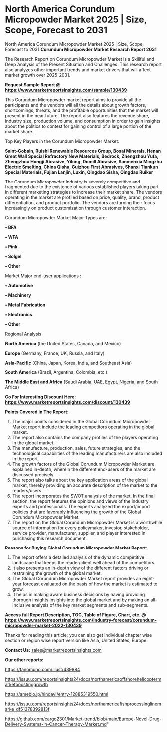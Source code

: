 # North America Corundum Micropowder Market 2025 | Size, Scope, Forecast to 2031
 North America Corundum Micropowder Market 2025 | Size, Scope, Forecast to 2031
<strong>Corundum Micropowder Market Research Report 2031</strong>

The Research Report on Corundum Micropowder Market is a Skillful and Deep Analysis of the Present Situation and Challenges. This research report also analyzes other important trends and market drivers that will affect market growth over 2025-2031.

<strong>Request Sample Report @ <a href=https://www.marketreportsinsights.com/sample/130439>https://www.marketreportsinsights.com/sample/130439</a></strong>

This Corundum Micropowder market report aims to provide all the participants and the vendors will all the details about growth factors, shortcomings, threats, and the profitable opportunities that the market will present in the near future. The report also features the revenue share, industry size, production volume, and consumption in order to gain insights about the politics to contest for gaining control of a large portion of the market share.

Top Key Players in the Corundum Micropowder Market:

<strong>Saint-Gobain, Ruishi Renewable Resources Group, Bosai Minerals, Henan Great Wall Special Refractory New Materials, Bedrock, Zhengzhou Yufa, Zhengzhou Hongji Abrasive, Yilong, Domill Abrasive, Sanmenxia Mingzhu Electric Smelting, China Qisha, Guizhou First Abrasives, Shanxi Tiankun Special Materials, Fujian Lanjin, Luxin, Qingdao Sisha, Qingdao Ruiker</strong>

The Corundum Micropowder Industry is severely competitive and fragmented due to the existence of various established players taking part in different marketing strategies to increase their market share. The vendors operating in the market are profiled based on price, quality, brand, product differentiation, and product portfolio. The vendors are turning their focus increasingly on product customization through customer interaction.

Corundum Micropowder Market Major Types are:

<strong>• BFA

• WFA

• Pink

• Solgel

• Other</strong>

Market Major end-user applications :

<strong>• Automotive

• Machinery

• Metal Fabrication

• Electronics

• Other</strong>

Regional Analysis

</u><strong><b>North America</b></strong> (the United States, Canada, and Mexico)

<strong><b>Europe </b></strong>(Germany, France, UK, Russia, and Italy)

<strong><b>Asia-Pacific</b></strong> (China, Japan, Korea, India, and Southeast Asia)

<strong><b>South America</b></strong> (Brazil, Argentina, Colombia, etc.)

<strong><b>The Middle East and Africa</b></strong> (Saudi Arabia, UAE, Egypt, Nigeria, and South Africa)

<strong>Go For Interesting Discount Here: <a href=https://www.marketreportsinsights.com/discount/130439>https://www.marketreportsinsights.com/discount/130439</a></strong>

<strong>Points Covered in The Report:</strong>
<ol>
  <li>The major points considered in the Global Corundum Micropowder Market report include the leading competitors operating in the global market.</li>
  <li>The report also contains the company profiles of the players operating in the global market.</li>
  <li>The manufacture, production, sales, future strategies, and the technological capabilities of the leading manufacturers are also included in the report.</li>
  <li>The growth factors of the Global Corundum Micropowder Market are explained in-depth, wherein the different end-users of the market are discussed precisely.</li>
  <li>The report also talks about the key application areas of the global market, thereby providing an accurate description of the market to the readers/users.</li>
  <li>The report incorporates the SWOT analysis of the market. In the final section, the report features the opinions and views of the industry experts and professionals. The experts analyzed the export/import policies that are favorably influencing the growth of the Global Corundum Micropowder Market.</li>
  <li>The report on the Global Corundum Micropowder Market is a worthwhile source of information for every policymaker, investor, stakeholder, service provider, manufacturer, supplier, and player interested in purchasing this research document.</li>
</ol>
<strong>Reasons for Buying Global Corundum Micropowder Market Report:</strong>

<ol>
  <li>The report offers a detailed analysis of the dynamic competitive landscape that keeps the reader/client well ahead of the competitors.</li>
  <li>It also presents an in-depth view of the different factors driving or restraining the growth of the global market.</li>
  <li>The Global Corundum Micropowder Market report provides an eight-year forecast evaluated on the basis of how the market is estimated to grow.</li>
  <li>It helps in making aware business decisions by having providing thorough insights insights into the global market and by making an all-inclusive analysis of the key market segments and sub-segments.</li>
</ol>
<strong>Access full Report Description, TOC, Table of Figure, Chart, etc. @ <a href=https://www.marketreportsinsights.com/industry-forecast/corundum-micropowder-market-2022-130439>https://www.marketreportsinsights.com/industry-forecast/corundum-micropowder-market-2022-130439</a></strong>


Thanks for reading this article; you can also get individual chapter wise section or region wise report version like Asia, United States, Europe.

<strong>Contact Us:</strong>
sales@marketreportsinsights.com

<strong>Our other reports:</strong>

<a href=https://tanomuno.com/illust/439884>https://tanomuno.com/illust/439884</a>

<a href=https://issuu.com/reportsinsights24/docs/northamericaoffshorehelicoptermarketboostinggrowth>https://issuu.com/reportsinsights24/docs/northamericaoffshorehelicoptermarketboostinggrowth</a>

<a href=https://ameblo.jp/hindavi/entry-12885319550.html>https://ameblo.jp/hindavi/entry-12885319550.html</a>

<a href=https://issuu.com/reportsinsights24/docs/northamericafishprocessinglinemarke_df51378392813f>https://issuu.com/reportsinsights24/docs/northamericafishprocessinglinemarke_df51378392813f</a>

<a href=https://github.com/cargo2301/Market-trend/blob/main/Europe-Novel-Drug-Delivery-Systems-in-Cancer-Therapy-Market.md>https://github.com/cargo2301/Market-trend/blob/main/Europe-Novel-Drug-Delivery-Systems-in-Cancer-Therapy-Market.md</a>"
